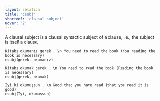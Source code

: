 ```yaml
---
layout: relation
title: 'csubj'
shortdef: 'clausal subject'
udver: '2'
---
```


A clausal subject is a clausal syntactic subject of a clause,
i.e., the subject is itself a clause.

~~~ sdparse
Kitabı okumanız gerek . \n You need to read the book (You reading the book is necessary)
csubj(gerek, okumanız)
~~~

~~~ sdparse
Kitabı okumak gerek . \n You need to read the book (Reading the book is necessary)
csubj(gerek, okumak)
~~~

~~~ sdparse
İyi ki okumuşsun . \n Good that you have read (that you read it is good)
csubj(İyi, okumuşsun)
~~~

<!-- Interlanguage links updated Čt lis 12 09:43:22 CET 2020 -->
